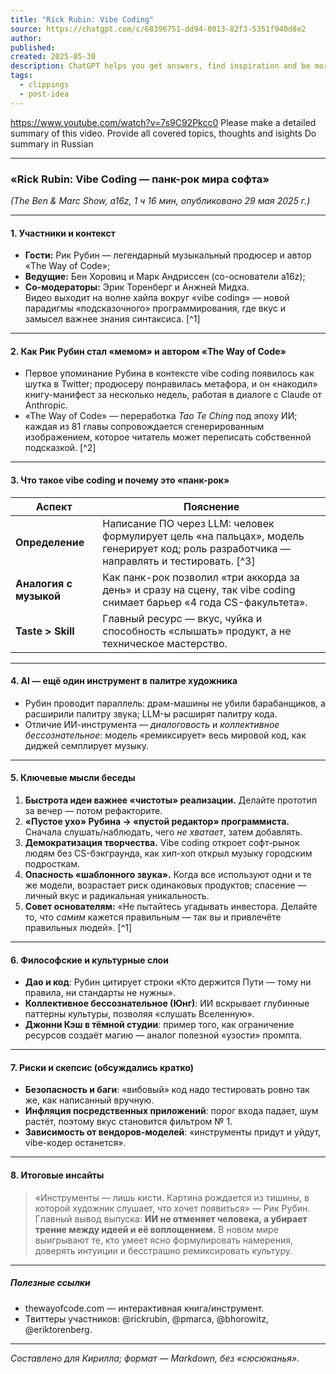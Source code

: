 ```yaml
---
title: "Rick Rubin: Vibe Coding"
source: https://chatgpt.com/c/68396751-dd94-8013-82f3-5351f940d8e2
author: 
published: 
created: 2025-05-30
description: ChatGPT helps you get answers, find inspiration and be more productive. It is free to use and easy to try. Just ask and ChatGPT can help with writing, learning, brainstorming and more.
tags:
  - clippings
  - post-idea
---
```

https://www.youtube.com/watch?v=7s9C92Pkcc0 Please make a detailed summary of this video. Provide all covered topics, thoughts and isights Do summary in Russian

---

### «Rick Rubin: Vibe Coding — панк-рок мира софта»

*(The Ben & Marc Show, a16z, 1 ч 16 мин, опубликовано 29 мая 2025 г.)*

---

#### 1\. Участники и контекст

- **Гости:** Рик Рубин — легендарный музыкальный продюсер и автор «The Way of Code»;
- **Ведущие:** Бен Хоровиц и Марк Андриссен (со-основатели a16z);
- **Со-модераторы:** Эрик Торенберг и Анжней Мидха.  
	Видео выходит на волне хайпа вокруг «vibe coding» — новой парадигмы «подсказочного» программирования, где вкус и замысел важнее знания синтаксиса. [^1]

---

#### 2\. Как Рик Рубин стал «мемом» и автором «The Way of Code»

- Первое упоминание Рубина в контексте vibe coding появилось как шутка в Twitter; продюсеру понравилась метафора, и он «накодил» книгу-манифест за несколько недель, работая в диалоге с Claude от Anthropic.
- «The Way of Code» — переработка *Tao Te Ching* под эпоху ИИ; каждая из 81 главы сопровождается сгенерированным изображением, которое читатель может переписать собственной подсказкой. [^2]

---

#### 3\. Что такое vibe coding и почему это «панк-рок»

| Аспект | Пояснение |
| --- | --- |
| **Определение** | Написание ПО через LLM: человек формулирует цель «на пальцах», модель генерирует код; роль разработчика — направлять и тестировать. [^3] |
| **Аналогия с музыкой** | Как панк-рок позволил «три аккорда за день» и сразу на сцену, так vibe coding снимает барьер «4 года CS-факультета». |
| **Taste > Skill** | Главный ресурс — вкус, чуйка и способность «слышать» продукт, а не техническое мастерство. |

---

#### 4\. AI — ещё один инструмент в палитре художника

- Рубин проводит параллель: драм-машины не убили барабанщиков, а расширили палитру звука; LLM-ы расширят палитру кода.
- Отличие ИИ-инструмента — *диалоговость* и *коллективное бессознательное*: модель «ремиксирует» весь мировой код, как диджей семплирует музыку.

---

#### 5\. Ключевые мысли беседы

1. **Быстрота идеи важнее «чистоты» реализации.** Делайте прототип за вечер — потом рефакторите.
2. **«Пустое ухо» Рубина → «пустой редактор» программиста.** Сначала слушать/наблюдать, чего *не хватает*, затем добавлять.
3. **Демократизация творчества.** Vibe coding откроет софт-рынок людям без CS-бэкграунда, как хип-хоп открыл музыку городским подросткам.
4. **Опасность «шаблонного звука».** Когда все используют одни и те же модели, возрастает риск одинаковых продуктов; спасение — личный вкус и радикальная уникальность.
5. **Совет основателям:** «Не пытайтесь угадывать инвестора. Делайте то, что *самим* кажется правильным — так вы и привлечёте правильных людей». [^1]

---

#### 6\. Философские и культурные слои

- **Дао и код**: Рубин цитирует строки «Кто держится Пути — тому ни правила, ни стандарты не нужны».
- **Коллективное бессознательное (Юнг)**: ИИ вскрывает глубинные паттерны культуры, позволяя «слушать Вселенную».
- **Джонни Кэш в тёмной студии**: пример того, как ограничение ресурсов создаёт магию — аналог полезной «узости» промпта.

---

#### 7\. Риски и скепсис (обсуждались кратко)

- **Безопасность и баги**: «вибовый» код надо тестировать ровно так же, как написанный вручную.
- **Инфляция посредственных приложений**: порог входа падает, шум растёт, поэтому вкус становится фильтром № 1.
- **Зависимость от вендоров-моделей**: «инструменты придут и уйдут, vibe-кодер останется».

---

#### 8\. Итоговые инсайты

> «Инструменты — лишь кисти. Картина рождается из тишины, в которой художник слушает, что хочет появиться» — Рик Рубин.  
> Главный вывод выпуска: **ИИ не отменяет человека, а убирает трение между идеей и её воплощением.** В новом мире выигрывают те, кто умеет ясно формулировать намерения, доверять интуиции и бесстрашно ремиксировать культуру.

---

##### Полезные ссылки

- thewayofcode.com — интерактивная книга/инструмент.
- Твиттеры участников: @rickrubin, @pmarca, @bhorowitz, @eriktorenberg.

---

*Составлено для Кирилла; формат — Markdown, без «сюсюканья».*